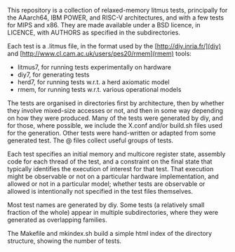 This repository is a collection of relaxed-memory litmus tests,
principally for the AAarch64, IBM POWER, and RISC-V architectures, and
with a few tests for MIPS and x86.  They are made available under a
BSD licence, in LICENCE, with AUTHORS as specified in the
subdirectories.

Each test is a .litmus file, in the format used by the
[http://diy.inria.fr/](diy) and
[http://www.cl.cam.ac.uk/users/pes20/rmem](rmem) tools:

- litmus7, for running tests experimentally on hardware
- diy7, for generating tests
- herd7, for running tests w.r.t. a herd axiomatic model
- rmem, for running tests w.r.t. various operational models

The tests are organised in directories first by architecture, then by
whether they involve mixed-size accesses or not, and then in some way
depending on how they were produced. Many of the tests were generated
by diy, and for those, where possible, we include the X.conf and/or
build.sh files used for the generation.  Other tests were hand-written
or adapted from some generated test.  The @ files collect useful
groups of tests.

Each test specifies an initial memory and multicore register state,
assembly code for each thread of the test, and a constraint on the
final state that typically identifies the execution of interest for
that test.  That execution might be observable or not on a particular
hardware implementation, and allowed or not in a particular model;
whether tests are observable or allowed is intentionally not specified
in the test files themselves.

Most test names are generated by diy. Some tests (a relatively small
fraction of the whole) appear in multiple subdirectories, where they
were generated as overlapping families.

The Makefile and mkindex.sh build a simple html index of the directory
structure, showing the number of tests.



